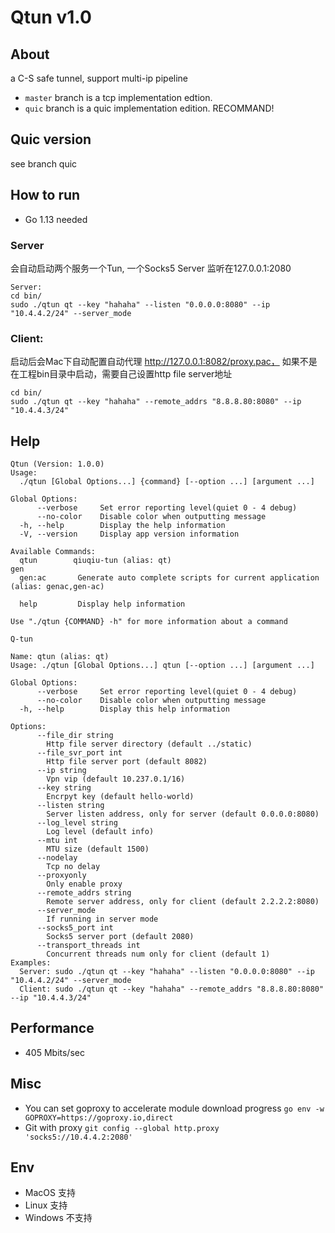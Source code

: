 # Qtun v1.0

## About

a C-S safe tunnel, support multi-ip pipeline
* `master` branch is a tcp implementation edtion.
* `quic` branch is a quic implementation edition. RECOMMAND!

## Quic version
see branch quic

## How to run

* Go 1.13 needed

### Server
会自动启动两个服务一个Tun, 一个Socks5 Server 监听在127.0.0.1:2080
```
Server:
cd bin/
sudo ./qtun qt --key "hahaha" --listen "0.0.0.0:8080" --ip "10.4.4.2/24" --server_mode
```

### Client:
启动后会Mac下自动配置自动代理 http://127.0.0.1:8082/proxy.pac， 如果不是在工程bin目录中启动，需要自己设置http file server地址
```
cd bin/
sudo ./qtun qt --key "hahaha" --remote_addrs "8.8.8.80:8080" --ip "10.4.4.3/24"
```

## Help

```
Qtun (Version: 1.0.0)
Usage:
  ./qtun [Global Options...] {command} [--option ...] [argument ...]

Global Options:
      --verbose     Set error reporting level(quiet 0 - 4 debug)
      --no-color    Disable color when outputting message
  -h, --help        Display the help information
  -V, --version     Display app version information

Available Commands:
  qtun        qiuqiu-tun (alias: qt)
gen
  gen:ac       Generate auto complete scripts for current application (alias: genac,gen-ac)

  help         Display help information

Use "./qtun {COMMAND} -h" for more information about a command
```

```
Q-tun

Name: qtun (alias: qt)
Usage: ./qtun [Global Options...] qtun [--option ...] [argument ...]

Global Options:
      --verbose     Set error reporting level(quiet 0 - 4 debug)
      --no-color    Disable color when outputting message
  -h, --help        Display this help information

Options:
      --file_dir string
        Http file server directory (default ../static)
      --file_svr_port int
        Http file server port (default 8082)
      --ip string
        Vpn vip (default 10.237.0.1/16)
      --key string
        Encrpyt key (default hello-world)
      --listen string
        Server listen address, only for server (default 0.0.0.0:8080)
      --log_level string
        Log level (default info)
      --mtu int
        MTU size (default 1500)
      --nodelay
        Tcp no delay
      --proxyonly
        Only enable proxy
      --remote_addrs string
        Remote server address, only for client (default 2.2.2.2:8080)
      --server_mode
        If running in server mode
      --socks5_port int
        Socks5 server port (default 2080)
      --transport_threads int
        Concurrent threads num only for client (default 1) 
Examples:
  Server: sudo ./qtun qt --key "hahaha" --listen "0.0.0.0:8080" --ip "10.4.4.2/24" --server_mode
  Client: sudo ./qtun qt --key "hahaha" --remote_addrs "8.8.8.80:8080" --ip "10.4.4.3/24"
```

## Performance
* 405 Mbits/sec

## Misc
* You can set goproxy to accelerate module download progress `go env -w GOPROXY=https://goproxy.io,direct`
* Git with proxy `git config --global http.proxy 'socks5://10.4.4.2:2080'`

## Env

* MacOS 支持
* Linux 支持
* Windows 不支持
